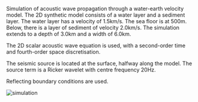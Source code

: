 Simulation of acoustic wave propagation through a water-earth velocity model. The 2D synthetic model consists of a water layer and a sediment layer. The water layer has a velocity of 1.5km/s. The sea floor is at 500m. Below, there is a layer of sediment of velocity 2.0km/s. The simulation extends to a depth of 3.0km and a width of 6.0km.

The 2D scalar acoustic wave equation is used, with a second-order time and fourth-order space discretisation.

The seismic source is located at the surface, halfway along the model. The source term is a Ricker wavelet with centre frequency 20Hz.

Reflecting boundary conditions are used.

![simulation](https://github.com/sam-marsh/wave-equation/blob/master/output.gif?raw=true)
